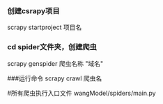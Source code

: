 ### 创建csrapy项目
scrapy startproject 项目名

### cd spider文件夹，创建爬虫
scrapy genspider 爬虫名称 "域名" 

###运行命令
scrapy crawl 爬虫名

#所有爬虫执行入口文件
wangModel/spiders/main.py
